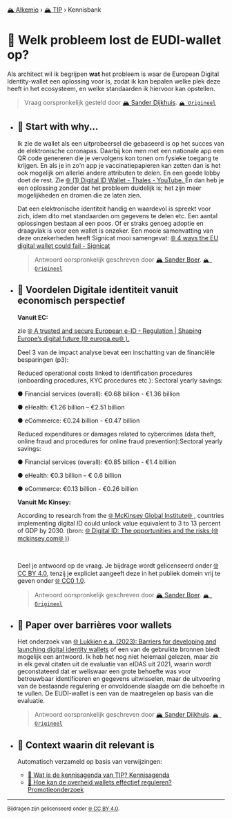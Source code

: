 [🏔️ Alkemio](https://welcome.alkem.io/) › [🏔️ TIP](https://alkem.io/tip/dashboard) › Kennisbank
# 📄 Welk probleem lost de EUDI-wallet op?
Als architect wil ik begrijpen **wat** het probleem is waar de European Digital Identity-wallet een oplossing voor is, zodat ik kan bepalen welke plek deze heeft in het ecosysteem, en welke standaarden ik hiervoor kan opstellen.
> Vraag oorspronkelijk gesteld door [🏔️ Sander Dijkhuis](https://alkem.io/user/sander-dijkhuis-3912). [`🏔️ Origineel`](https://alkem.io/tip/collaboration/welkprobleemlostd-9718)

- ## <a id="startwithwhy-3450"></a> 📌 Start with why...
  Ik zie de wallet als een uitprobeersel die gebaseerd is op het succes van de elektronische coronapas. Daarbij kon men met een nationale app een QR code genereren die je vervolgens kon tonen om fysieke toegang te krijgen. En als je in zo'n app je vaccinatiepapieren kan zetten dan is het ook mogelijk om allerlei andere attributen te delen. En een goede lobby doet de rest. Zie [🌐 (1) Digital ID Wallet - Thales - YouTube. ](https://www.youtube.com/watch?v=PxvNzzgoJX8)En dan heb je een oplossing zonder dat het probleem duidelijk is; het zijn meer mogelijkheden en dromen die ze laten zien.
  
  Dat een elektronische identiteit handig en waardevol is spreekt voor zich, idem dito met standaarden om gegevens te delen etc. Een aantal oplossingen bestaan al een poos. Of er straks genoeg adoptie en draagvlak is voor een wallet is onzeker. Een mooie samenvatting van deze onzekerheden heeft Signicat mooi samengevat: [🌐 4 ways the EU digital wallet could fail - Signicat](https://www.signicat.com/blog/4-ways-the-eu-digital-wallet-could-fail)

  
  > Antwoord oorspronkelijk geschreven door [🏔️ Sander Boer](https://alkem.io/tip/collaboration/welkprobleemlostd-9718/posts/startwithwhy-3450). [`🏔️ Origineel`](https://alkem.io/tip/collaboration/welkprobleemlostd-9718/posts/startwithwhy-3450)

- ## <a id="voordelendigitalei-4764"></a> 📌 Voordelen Digitale identiteit vanuit economisch perspectief
  **Vanuit EC:**
  
  zie [🌐 A trusted and secure European e-ID - Regulation | Shaping Europe’s digital future (](https://digital-strategy.ec.europa.eu/en/library/trusted-and-secure-european-e-id-regulation)[🌐 europa.eu](http://europa.eu)[🌐 ).](https://digital-strategy.ec.europa.eu/en/library/trusted-and-secure-european-e-id-regulation)
  
  Deel 3 van de impact analyse bevat een inschatting van de financiële besparingen (p3):
  
  Reduced operational costs linked to identification procedures (onboarding procedures, KYC procedures etc.): Sectoral yearly savings:
  
  ● Financial services (overall): €0.68 billion - €1.36 billion
  
  ● eHealth: €1.26 billion – €2.51 billion
  
  ● eCommerce: €0.24 billion - €0.47 billion
  
  Reduced expenditures or damages related to cybercrimes (data theft, online fraud and procedures for online fraud prevention):Sectoral yearly savings:
  
  ● Financial services (overall): €0.85 billion - €1.4 billion
  
  ● eHealth: €0.3 billion – € 0.6 billion
  
  ● eCommerce: €0.13 billion - €0.26 billion
  
  **Vanuit Mc Kinsey:**
  
  According to research from the [🌐 McKinsey Global Institute](https://www.mckinsey.com/capabilities/mckinsey-digital/our-insights/digital-identification-a-key-to-inclusive-growth)[🌐 ,](https://www.mckinsey.com/business-functions/digital-mckinsey/our-insights/digital-identification-a-key-to-inclusive-growth) countries implementing digital ID could unlock value equivalent to 3 to 13 percent of GDP by 2030. (bron: [🌐 Digital ID: The opportunities and the risks (](https://www.mckinsey.com/industries/financial-services/our-insights/banking-matters/digital-id-the-opportunities-and-the-risks)[🌐 mckinsey.com](http://mckinsey.com)[🌐 )](https://www.mckinsey.com/industries/financial-services/our-insights/banking-matters/digital-id-the-opportunities-and-the-risks))
  
  <br>
  
  Deel je antwoord op de vraag. Je bijdrage wordt gelicenseerd onder [🌐 CC BY 4.0](https://creativecommons.org/licenses/by/4.0/deed.nl), tenzij je expliciet aangeeft deze in het publiek domein vrij te geven onder [🌐 CC0 1.0](https://creativecommons.org/publicdomain/zero/1.0/deed.nl).

  
  > Antwoord oorspronkelijk geschreven door [🏔️ Sander Boer](https://alkem.io/tip/collaboration/welkprobleemlostd-9718/posts/voordelendigitalei-4764). [`🏔️ Origineel`](https://alkem.io/tip/collaboration/welkprobleemlostd-9718/posts/voordelendigitalei-4764)

- ## <a id="paperoverbarrieres-2754"></a> 📌 Paper over barrières voor wallets
  Het onderzoek van [🌐 Lukkien e.a. (2023): Barriers for developing and launching digital identity wallets](https://dedigicampus.sharepoint.com/:b:/r/sites/Missie3Overheidalssterkedatapartner/Gedeelde%20documenten/General/TIP/6.%20Werkgroep%20Kennis/Artikelen/Lukkien%20e.a.%20\(2023\)%20Barriers%20for%20the%20adoption%20of%20data%20wallets.pdf?csf=1\&web=1\&e=mtvgbj) of een van de gebruikte bronnen biedt mogelijk een antwoord. Ik heb het nog niet helemaal gelezen, maar zie in elk geval citaten uit de evaluatie van eIDAS uit 2021, waarin wordt geconstateerd dat er weliswaar een grote behoefte was voor betrouwbaar identificeren en gegevens uitwisselen, maar de uitvoering van de bestaande regulering er onvoldoende slaagde om die behoefte in te vullen. De EUDI-wallet is een van de maatregelen op basis van die evaluatie.

  
  > Antwoord oorspronkelijk geschreven door [🏔️ Sander Dijkhuis](https://alkem.io/tip/collaboration/welkprobleemlostd-9718/posts/paperoverbarrieres-2754). [`🏔️ Origineel`](https://alkem.io/tip/collaboration/welkprobleemlostd-9718/posts/paperoverbarrieres-2754)

- ## 📌 Context waarin dit relevant is
  Automatisch verzameld op basis van verwijzingen:
  - [📌 Wat is de kennisagenda van TIP? Kennisagenda](watisdekennisagen-9941.md#kennisagenda-5711)
  - [📌 Hoe kan de overheid wallets effectief reguleren? Promotieonderzoek](hoekandeoverheid-8045.md#promotieonderzoek-2880)
* * *
<small>Bijdragen zijn gelicenseerd onder [🌐 CC BY 4.0](https://creativecommons.org/licenses/by/4.0/deed.nl).</small>
